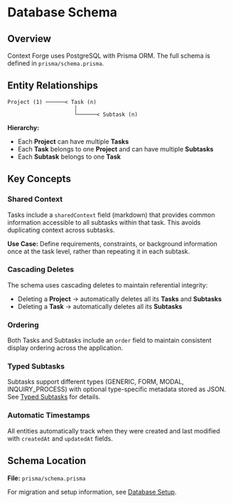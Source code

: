 # Database Schema

## Overview

Context Forge uses PostgreSQL with Prisma ORM. The full schema is defined in `prisma/schema.prisma`.

## Entity Relationships

```
Project (1) ──────< Task (n)
                     │
                     └──────< Subtask (n)
```

**Hierarchy:**
- Each **Project** can have multiple **Tasks**
- Each **Task** belongs to one **Project** and can have multiple **Subtasks**
- Each **Subtask** belongs to one **Task**

## Key Concepts

### Shared Context

Tasks include a `sharedContext` field (markdown) that provides common information accessible to all subtasks within that task. This avoids duplicating context across subtasks.

**Use Case:** Define requirements, constraints, or background information once at the task level, rather than repeating it in each subtask.

### Cascading Deletes

The schema uses cascading deletes to maintain referential integrity:
- Deleting a **Project** → automatically deletes all its **Tasks** and **Subtasks**
- Deleting a **Task** → automatically deletes all its **Subtasks**

### Ordering

Both Tasks and Subtasks include an `order` field to maintain consistent display ordering across the application.

### Typed Subtasks

Subtasks support different types (GENERIC, FORM, MODAL, INQUIRY_PROCESS) with optional type-specific metadata stored as JSON. See [Typed Subtasks](../features/typed-subtasks.md) for details.

### Automatic Timestamps

All entities automatically track when they were created and last modified with `createdAt` and `updatedAt` fields.

## Schema Location

**File:** `prisma/schema.prisma`

For migration and setup information, see [Database Setup](./setup.md).
